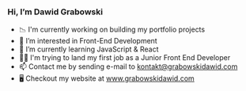 ### Hi, I’m Dawid Grabowski

- 📉 I'm currently working on building my portfolio projects
- 👀 I’m interested in Front-End Development
- 🌱 I’m currently learning JavaScript & React
- 👨‍💼 I'm trying to land my first job as a Junior Front End Developer
- 📫 Contact me by sending e-mail to kontakt@grabowskidawid.com
- 🖥 Checkout my website at www.grabowskidawid.com
